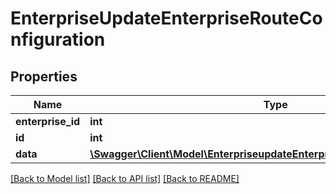 # EnterpriseUpdateEnterpriseRouteConfiguration

## Properties
Name | Type | Description | Notes
------------ | ------------- | ------------- | -------------
**enterprise_id** | **int** |  | [optional] 
**id** | **int** |  | [optional] 
**data** | [**\Swagger\Client\Model\EnterpriseupdateEnterpriseRouteConfigurationData**](EnterpriseupdateEnterpriseRouteConfigurationData.md) |  | 

[[Back to Model list]](../README.md#documentation-for-models) [[Back to API list]](../README.md#documentation-for-api-endpoints) [[Back to README]](../README.md)


